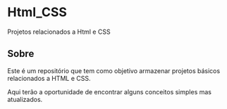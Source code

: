 # Html_CSS
Projetos relacionados a Html e CSS

## Sobre
Este é um repositório que tem como objetivo armazenar projetos básicos 
relacionados a HTML e CSS.

Aqui terão a oportunidade de encontrar alguns conceitos simples mas atualizados.
